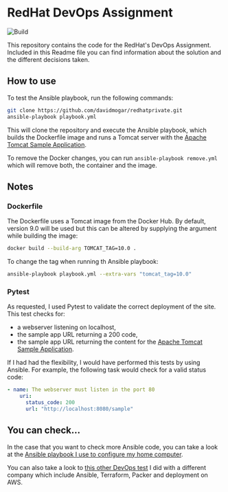 # RedHat DevOps Assignment
![Build](https://github.com/davidmogar/redhat/workflows/Build/badge.svg)

This repository contains the code for the RedHat's DevOps Assignment. Included in this Readme file you can find information about the solution and the different decisions taken.

## How to use

To test the Ansible playbook, run the following commands:

```bash
git clone https://github.com/davidmogar/redhatprivate.git
ansible-playbook playbook.yml
```

This will clone the repository and execute the Ansible playbook, which builds the Dockerfile image and runs a Tomcat server with the [Apache Tomcat Sample Application](https://tomcat.apache.org/tomcat-9.0-doc/appdev/sample/).

To remove the Docker changes, you can run `ansible-playbook remove.yml` which will remove both, the container and the image.

## Notes

### Dockerfile

The Dockerfile uses a Tomcat image from the Docker Hub. By default, version 9.0 will be used but this can be altered by supplying the argument while building the image:

```bash
docker build --build-arg TOMCAT_TAG=10.0 .
```

To change the tag when running th Ansible playbook:

```bash
ansible-playbook playbook.yml --extra-vars "tomcat_tag=10.0"
```

### Pytest

As requested, I used Pytest to validate the correct deployment of the site. This test checks for:
* a webserver listening on localhost,
* the sample app URL returning a 200 code,
* the sample app URL returning the content for the [Apache Tomcat Sample Application](https://tomcat.apache.org/tomcat-9.0-doc/appdev/sample/).

If I had had the flexibility, I would have performed this tests by using Ansible. For example, the following task would check for a valid status code:

```yaml
- name: The webserver must listen in the port 80
    uri:
      status_code: 200
      url: "http://localhost:8080/sample"
```

## You can check...

In the case that you want to check more Ansible code, you can take a look at the [Ansible playbook I use to configure my home computer](https://github.com/davidmogar/ok).

You can also take a look to [this other DevOps test](https://github.com/davidmogar/deploy_it) I did with a different company which include Ansible, Terraform, Packer and deployment on AWS.
